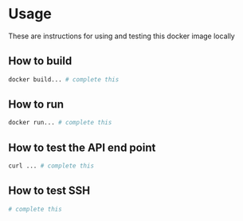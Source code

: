 # Usage

These are instructions for using and testing this docker image locally

## How to build

```sh
docker build... # complete this
```

## How to run

```sh
docker run... # complete this
```

## How to test the API end point

```sh
curl ... # complete this
```

## How to test SSH

```sh
# complete this
```